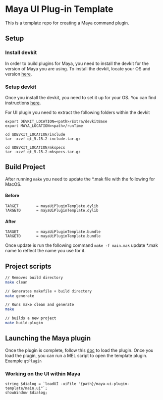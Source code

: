 # Maya UI Plug-in Template
This is a template repo for creating a Maya command plugin.

## Setup

### Install devkit
In order to build plugins for Maya, you need to install the devkit for the version of Maya you are using. To install the devkit, locate your OS and version [here](https://www.autodesk.com/developer-network/platform-technologies/maya).

### Setup devkit
Once you install the devkit, you need to set it up for your OS. You can find instructions [here](https://help.autodesk.com/view/MAYAUL/2023/ENU/?guid=Maya_SDK_Setting_up_your_build_html).

For UI plugin you need to extract the following folders within the devkit
```
export DEVKIT_LOCATION=<path>/Extra/devkitBase
export MAYA_LOCATION=<path>/runTime

cd $DEVKIT_LOCATION/include
tar -xzvf qt_5.15.2-include.tar.gz

cd $DEVKIT_LOCATION/mkspecs
tar -xzvf qt_5.15.2-mkspecs.tar.gz
```

## Build Project

After running `make` you need to update the *.mak file with the following for MacOS.

#### Before
```
TARGET        = mayaUiPluginTemplate.dylib
TARGETD       = mayaUiPluginTemplate.dylib
```

#### After
```
TARGET        = mayaUiPluginTemplate.bundle
TARGETD       = mayaUiPluginTemplate.bundle
```

Once update is run the following command `make -f main.mak` update *.mak name to reflect the name you use for it.

## Project scripts
```bash
// Removes build directory
make clean

// Generates makefile + build directory
make generate

// Runs make clean and generate
make

// builds a new project
make build-plugin
```

## Launching the Maya plugin

Once the plugin is complete, follow this [doc](https://help.autodesk.com/view/MAYAUL/2023/ENU/?guid=Maya_SDK_LoadingAndUnloadingPlugins_Loading_Samples_Plug_ins_Into_Maya_html) to load the plugin. Once you load the plugin, you can run a MEL script to open the template plugin. Example `qtPlugin`


### Working on the UI within Maya

```
string $dialog = `loadUI -uiFile "{path}/maya-ui-plugin-template/main.ui"`;
showWindow $dialog;
```